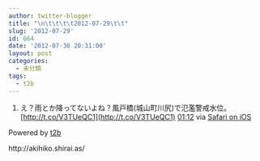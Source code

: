 ```yaml
---
author: twitter-blogger
title: "\n\t\t\t\t2012-07-29\t\t"
slug: '2012-07-29'
id: 664
date: '2012-07-30 20:31:00'
layout: post
categories:
  - 未分類
tags:
  - t2b
---
```


<div xmlns:georss="http://www.georss.org/georss">

1.  <span><span>え？雨とか降ってないよね？風戸橋(城山町川尻)で氾濫警戒水位。 [http://t.co/V3TUeQC1](http://t.co/V3TUeQC1)</span> <span>[<span>01:12</span>](http://twitter.com/o_ob/status/229549939989024769) <span>via [Safari on iOS](http://www.apple.com)</span></span></span>

</div>

Powered by [t2b](http://t2b.utilz.jp/)

<div>http://akihiko.shirai.as/</div>